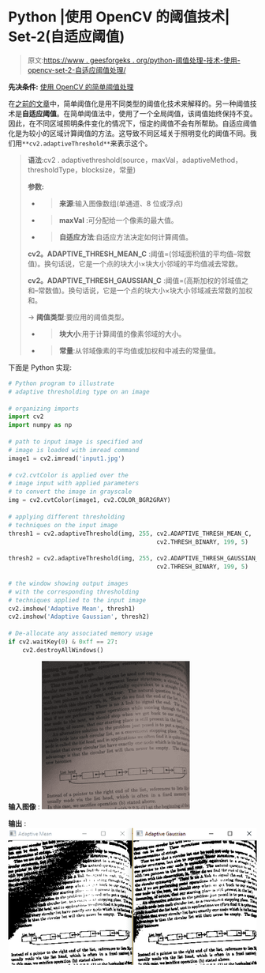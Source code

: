 # Python |使用 OpenCV 的阈值技术| Set-2(自适应阈值)

> 原文:[https://www . geesforgeks . org/python-阈值处理-技术-使用-opencv-set-2-自适应阈值处理/](https://www.geeksforgeeks.org/python-thresholding-techniques-using-opencv-set-2-adaptive-thresholding/)

**先决条件:** [使用 OpenCV 的简单阈值处理](https://www.geeksforgeeks.org/python-thresholding-techniques-using-opencv-set-1-simple-thresholding/)

在[之前的文章](https://www.geeksforgeeks.org/python-thresholding-techniques-using-opencv-set-1-simple-thresholding/)中，简单阈值化是用不同类型的阈值化技术来解释的。另一种阈值技术是**自适应阈值**。在简单阈值法中，使用了一个全局阈值，该阈值始终保持不变。因此，在不同区域照明条件变化的情况下，恒定的阈值不会有所帮助。自适应阈值化是为较小的区域计算阈值的方法。这导致不同区域关于照明变化的阈值不同。我们用`**cv2.adaptiveThreshold**`来表示这个。

> **语法**:cv2 . adaptivethreshold(source，maxVal，adaptiveMethod，thresholdType，blocksize，常量)
> 
> **参数:**
> - > **来源**:输入图像数组(单通道、8 位或浮点)
> - > **maxVal** :可分配给一个像素的最大值。
> - > **自适应方法**:自适应方法决定如何计算阈值。
> 
> **cv2。ADAPTIVE_THRESH_MEAN_C** :阈值=(邻域面积值的平均值–常数值)。换句话说，它是一个点的块大小×块大小邻域的平均值减去常数。
> 
> **cv2。ADAPTIVE_THRESH_GAUSSIAN_C** :阈值=(高斯加权的邻域值之和–常数值)。换句话说，它是一个点的块大小×块大小邻域减去常数的加权和。
> 
> -> **阈值类型**:要应用的阈值类型。
> - > **块大小**:用于计算阈值的像素邻域的大小。
> - > **常量**:从邻域像素的平均值或加权和中减去的常量值。

下面是 Python 实现:

```py
# Python program to illustrate 
# adaptive thresholding type on an image

# organizing imports 
import cv2 
import numpy as np 

# path to input image is specified and  
# image is loaded with imread command 
image1 = cv2.imread('input1.jpg') 

# cv2.cvtColor is applied over the
# image input with applied parameters
# to convert the image in grayscale 
img = cv2.cvtColor(image1, cv2.COLOR_BGR2GRAY)

# applying different thresholding 
# techniques on the input image
thresh1 = cv2.adaptiveThreshold(img, 255, cv2.ADAPTIVE_THRESH_MEAN_C,
                                          cv2.THRESH_BINARY, 199, 5)

thresh2 = cv2.adaptiveThreshold(img, 255, cv2.ADAPTIVE_THRESH_GAUSSIAN_C,
                                          cv2.THRESH_BINARY, 199, 5)

# the window showing output images
# with the corresponding thresholding 
# techniques applied to the input image
cv2.imshow('Adaptive Mean', thresh1)
cv2.imshow('Adaptive Gaussian', thresh2)

# De-allocate any associated memory usage  
if cv2.waitKey(0) & 0xff == 27: 
    cv2.destroyAllWindows() 
```

**输入图像** :
[![](img/f1d9df30f2d16ffc53028f123cf0a86a.png)](https://media.geeksforgeeks.org/wp-content/uploads/20190506013251/bp1.jpg)

**输出** : [![](img/a1091f9c2834dd82d98da2a29e24af4d.png)](https://media.geeksforgeeks.org/wp-content/uploads/20190506013415/Screenshot-443.png)
